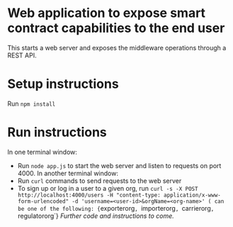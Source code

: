 # Web application to expose smart contract capabilities to the end user
This starts a web server and exposes the middleware operations through a REST API.

# Setup instructions
Run `npm install`

# Run instructions
In one terminal window:
- Run `node app.js` to start the web server and listen to requests on port 4000.
In another terminal window:
- Run `curl` commands to send requests to the web server
- To sign up or log in a user to a given org, run `curl -s -X POST http://localhost:4000/users -H "content-type: application/x-www-form-urlencoded" -d 'username=<user-id>&orgName=<org-name>'
  (`<org-name>` can be one of the following: {`exporterorg`, `importerorg`, `carrierorg`, `regulatororg`}
_Further code and instructions to come._
